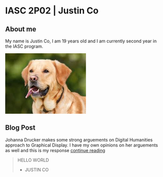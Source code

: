 # IASC 2P02 | Justin Co

## About me

My name is Justin Co, I am 19 years old and I am currently second year in the IASC program.

![](Images/dog.jpg)

## Blog Post
Johanna Drucker makes some strong arguements on Digital Humanities approach to Graphical Display.
I have my own opinions on her arguements as well and this is my response [continue reading](blog)

> HELLO WORLD
> - JUSTIN CO
